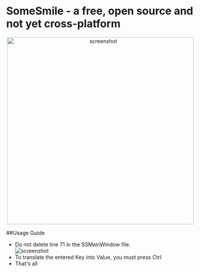 # SomeSmile - a free, open source and not yet cross-platform

<div align="center">
  <img width="500" src="https://github.com/Linuxoid-Anon/SomeSmile/blob/main/SomeSmile/SomeSmileCaptur/5.PNG" alt="screenshot" />
</div>

##Usage Guide
- Do not delete line 71 in the SSMainWindow file.
    <div>
      <img src="https://github.com/Linuxoid-Anon/SomeSmile/blob/main/SomeSmile/SomeSmileCaptur/6.png" alt="screenshot" />
    </div>
- To translate the entered Key into Value, you must press Ctrl
- That's all
